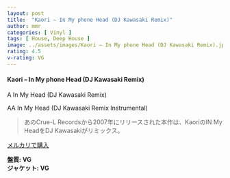 ```yaml
---
layout: post
title:  "Kaori – In My phone Head (DJ Kawasaki Remix)"
author: mmr
categories: [ Vinyl ]
tags: [ House, Deep House ]
image: ../assets/images/Kaori – In My phone Head (DJ Kawasaki Remix).jpg
rating: 4.5
v-rating: VG
---
```


#### Kaori – In My phone Head (DJ Kawasaki Remix)

A In My Head (DJ Kawasaki Remix)

AA In My Head (DJ Kawasaki Remix Instrumental)

> あのCrue-L Recordsから2007年にリリースされた本作は、KaoriのIN My HeadをDJ Kawasakiがリミックス。


[メルカリで購入](https://jp.mercari.com/item/m77600179175)


<div class="mt-4 mb-4 d-flex align-items-center">
<strong class="mr-1">盤質: VG</strong>
</div>
<div class="mt-4 mb-4 d-flex align-items-center">
<strong class="mr-1">ジャケット: VG</strong>
</div>